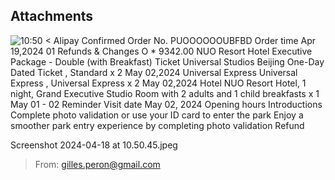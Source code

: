 ## Attachments

![10:50 < Alipay Confirmed Order No. PUOOOOOOUBFBD Order time Apr 19,2024 01 Refunds & Changes O * 9342.00 NUO Resort Hotel Executive Package - Double (with Breakfast) Ticket Universal Studios Beijing One-Day Dated Ticket , Standard x 2 May 02,2024 Universal Express Universal Express , Universal Express x 2 May 02,2024 Hotel NUO Resort Hotel, 1 night, Grand Executive Studio Room with 2 adults and 1 child breakfasts x 1 May 01 - 02 Reminder Visit date May 02, 2024 Opening hours Introductions Complete photo validation or use your ID card to enter the park Enjoy a smoother park entry experience by completing photo validation Refund ](Exported%20image%2020240521171755-0.jpeg)

Screenshot 2024-04-18 at 10.50.45.jpeg  

> From: [gilles.peron@gmail.com](mailto:gilles.peron@gmail.com)